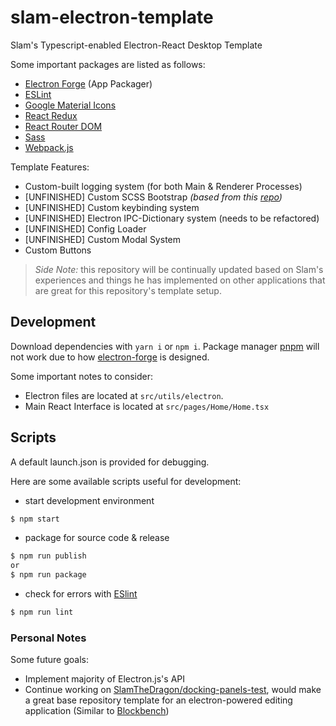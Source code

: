 # slam-electron-template

Slam's Typescript-enabled Electron-React Desktop Template

Some important packages are listed as follows:
- [Electron Forge](https://www.electronforge.io/) (App Packager)
- [ESLint](https://eslint.org/)
- [Google Material Icons](https://www.npmjs.com/package/@material-design-icons/svg)
- [React Redux](https://react-redux.js.org/)
- [React Router DOM](https://reactrouter.com/en/main/start/overview)
- [Sass](https://sass-lang.com/)
- [Webpack.js](https://webpack.js.org/)

Template Features:
- Custom-built logging system (for both Main & Renderer Processes)
- [UNFINISHED] Custom SCSS Bootstrap *(based from this [repo](https://github.com/SlamTheDragon/SlamTheDragon.github.io))*
- [UNFINISHED] Custom keybinding system
- [UNFINISHED] Electron IPC-Dictionary system (needs to be refactored)
- [UNFINISHED] Config Loader
- [UNFINISHED] Custom Modal System
- Custom Buttons

> *Side Note:* this repository will be continually updated based on Slam's experiences and things he has implemented on other applications that are great for this repository's template setup.

## Development

Download dependencies with `yarn i` or `npm i`. Package manager [pnpm](https://pnpm.io/) will not work due to how [electron-forge](https://www.electronforge.io/) is designed.

Some important notes to consider:
- Electron files are located at `src/utils/electron`.
- Main React Interface is located at `src/pages/Home/Home.tsx`

## Scripts

A default launch.json is provided for debugging.

Here are some available scripts useful for development:

- start development environment
```bash
$ npm start
```

- package for source code & release
```bash
$ npm run publish
or
$ npm run package
```

- check for errors with [ESlint](https://eslint.org/)
```bash
$ npm run lint
```

### Personal Notes

Some future goals:
- Implement majority of Electron.js's API
- Continue working on [SlamTheDragon/docking-panels-test](https://github.com/SlamTheDragon/docking-panels-test), would make a great base repository template for an electron-powered editing application (Similar to [Blockbench](https://github.com/JannisX11/blockbench))